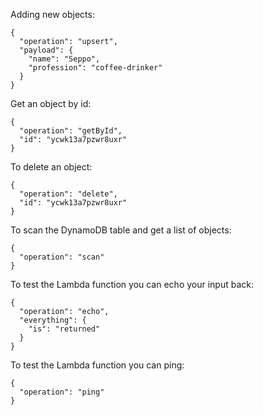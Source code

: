
Adding new objects:

    {
      "operation": "upsert",
      "payload": {
        "name": "Seppo",
        "profession": "coffee-drinker"
      }
    }

Get an object by id:

    {
      "operation": "getById",
      "id": "ycwk13a7pzwr8uxr"
    }

To delete an object:

    {
      "operation": "delete",
      "id": "ycwk13a7pzwr8uxr"
    }

To scan the DynamoDB table and get a list of objects:

    {
      "operation": "scan"
    }

To test the Lambda function you can echo your input back:

    {
      "operation": "echo",
      "everything": {
        "is": "returned"
      }
    }

To test the Lambda function you can ping:

    {
      "operation": "ping"
    }

